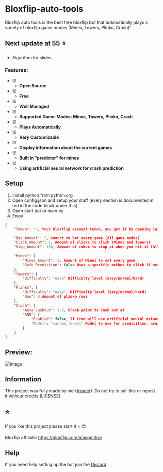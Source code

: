 # Bloxflip-auto-tools
Bloxflip auto tools is the best free bloxflip bot that automatically plays a variety of bloxflip game modes (Mines, Towers, Plinko, Crash)!
## Next update at 55 ⭐
+ Algorithm for slides

### Features:
- [x] - **Open Source**
- [x] - **Free**
- [x] - **Well Managed**
- [x] - **Supported Game-Modes: Mines, Towers, Plinko, Crash**
- [x] - **Plays Automatically**
- [x] - **Very Customizable**
- [x] - **Display information about the current games**
- [x] - **Built in "predictor" for mines**
- [x] - **Using artificial neural network for crash prediction**

## Setup
1. Install python from python.org
2. Open config.json and setup your stuff (every section is documented in red in the code block under this)
3. Open start.bat or main.py
4. Enjoy
```json
{
    "Token": "", Your bloxflip account token, you get it by opening inspect (right click) and going to console then typing "copy(localStorage.getItem('_DO_NOT_SHARE_BLOXFLIP_TOKEN'))", your token has been copied to your clipboard

    "Bet_Amount": 5, Amount to bet every game (All game modes)
    "Click_Amount": 1, Amount of clicks to click (Mines and Towers)
    "Stop_Amount": 100, Amount of robux to stop at when you hit it (All game modes)
    
    "Mines": {
        "Mines_Amount": 3, Amount of Mines to set every game 
        "Safe_Prediction": false Uses a specific method to click if set to true
    },
    "Towers": {
        "Difficulty": "easy" Difficulty level (easy/normal/hard)
    },
    "Plinko": {
        "Difficulty": "easy", Difficulty level (easy/normal/hard)
        "Row": 8 Amount of plinko rows
    },
    "Crash": {
        "Auto_Cashout": 1.5, Crash point to cash out at
        "ANN": {
            "Enabled": false, If true will use artificial neural network to predicit the next crash game (NOTICE: remember that predictions are not 100% correct)
            "Model": "random_forest" Model to use for predicition, available models: random_forest, linear, svr
        }
    }
}

```

## Preview:
![image](https://github.com/Aspectise/Bloxflip-auto-tools/assets/90333100/bfde9447-baad-4567-958a-0b84e72ffe50)

## Information
This project was fully made by me ([Aspect](https://github.com/Aspectise)). Do not try to sell this or repost it without credits ([LICENSE](https://github.com/Aspectise/Bloxflip-auto-mine/blob/main/LICENSE)) 

## ⭐
If you like this project please start it ⭐ 😊

Bloxflip affiliate: https://bloxflip.com/a/aspectise
## Help
If you need help setting up the bot join the [Discord](https://discord.gg/deathsniper)
